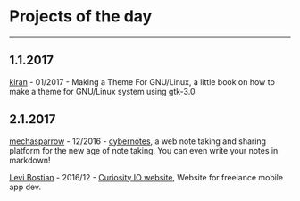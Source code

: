 # Projects of the day
---
## 1.1.2017
[kiran](https://github.com/chauhankiran) - 01/2017 -  Making a Theme For GNU/Linux, a little book on how to make a theme for GNU/Linux system using gtk-3.0

## 2.1.2017
[mechasparrow](https://github.com/mechasparrow) - 12/2016  -  [cybernotes](http://cybernotes.herokuapp.com), a web note taking and sharing platform for the new age of note taking. You can even write your notes in markdown!

[Levi Bostian](https://twitter.com/levibostian) - 2016/12 - [Curiosity IO website](https://curiosityio.com), Website for freelance mobile app dev.
